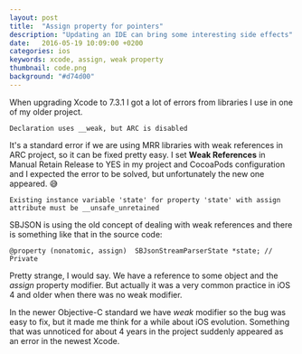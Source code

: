 ```yaml
---
layout: post
title:  "Assign property for pointers"
description: "Updating an IDE can bring some interesting side effects"
date:   2016-05-19 10:09:00 +0200
categories: ios
keywords: xcode, assign, weak property
thumbnail: code.png
background: "#d74d00"
---
```


When upgrading Xcode to 7.3.1 I got a lot of errors from libraries I use in one of my older project.

`Declaration uses __weak, but ARC is disabled`

It's a standard error if we are using MRR libraries with weak references in ARC project, so it can be fixed pretty easy. I set **Weak References** in Manual Retain Release to YES in my project and CocoaPods configuration and I expected the error to be solved, but unfortunately the new one appeared. 😅

```
Existing instance variable 'state' for property 'state' with assign attribute must be __unsafe_unretained
```

SBJSON is using the old concept of dealing with weak references and there is something like that in the source code:

```objc
@property (nonatomic, assign)  SBJsonStreamParserState *state; // Private
```

Pretty strange, I would say. We have a reference to some object and the *assign* property modifier. But actually it was a very common practice in iOS 4 and older when there was no weak modifier.

In the newer Objective-C standard we have *weak* modifier so the bug was easy to fix, but it made me think for a while about iOS evolution. Something that was unnoticed for about 4 years in the project suddenly appeared as an error in the newest Xcode.